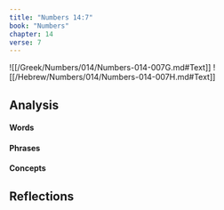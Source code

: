 ```yaml
---
title: "Numbers 14:7"
book: "Numbers"
chapter: 14
verse: 7
---
```

![[/Greek/Numbers/014/Numbers-014-007G.md#Text]]
![[/Hebrew/Numbers/014/Numbers-014-007H.md#Text]]

## Analysis

#### Words

#### Phrases

#### Concepts

## Reflections
